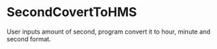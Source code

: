 # SecondCovertToHMS
User inputs amount of second, program convert it to hour, minute and second format.
